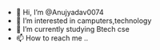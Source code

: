 - 👋 Hi, I’m @Anujyadav0074
- 👀 I’m interested in camputers,technology
- 🌱 I’m currently studying Btech cse
- 📫 How to reach me ..

<!---
Anujyadav0074/Anujyadav0074 is a ✨ special ✨ repository because its `README.md` (this file) appears on your GitHub profile.
You can click the Preview link to take a look at your changes.
--->

